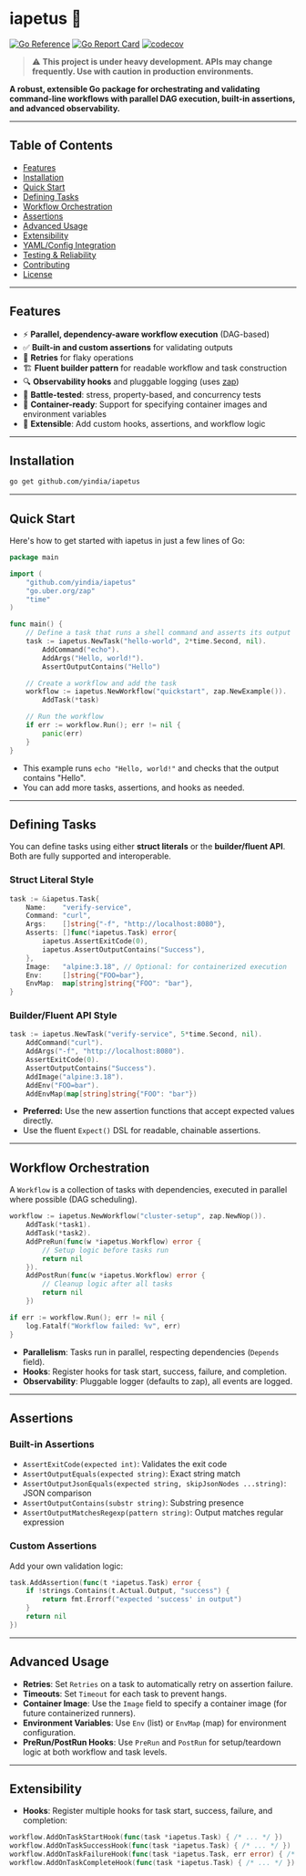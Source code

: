 # iapetus 🚀

[![Go Reference](https://pkg.go.dev/badge/github.com/yindia/iapetus.svg)](https://pkg.go.dev/github.com/yindia/iapetus)
[![Go Report Card](https://goreportcard.com/badge/github.com/yindia/iapetus)](https://goreportcard.com/report/github.com/yindia/iapetus)
[![codecov](https://codecov.io/gh/yindia/iapetus/graph/badge.svg?token=6S99FUSPOC)](https://codecov.io/gh/yindia/iapetus)


> ⚠️ **This project is under heavy development. APIs may change frequently. Use with caution in production environments.**

**A robust, extensible Go package for orchestrating and validating command-line workflows with parallel DAG execution, built-in assertions, and advanced observability.**

---

## Table of Contents

- [Features](#features)
- [Installation](#installation)
- [Quick Start](#quick-start)
- [Defining Tasks](#defining-tasks)
- [Workflow Orchestration](#workflow-orchestration)
- [Assertions](#assertions)
- [Advanced Usage](#advanced-usage)
- [Extensibility](#extensibility)
- [YAML/Config Integration](#yamlconfig-integration)
- [Testing & Reliability](#testing--reliability)
- [Contributing](#contributing)
- [License](#license)

---

## Features

- ⚡ **Parallel, dependency-aware workflow execution** (DAG-based)
- ✅ **Built-in and custom assertions** for validating outputs
- 🔄 **Retries** for flaky operations
- 🏗️ **Fluent builder pattern** for readable workflow and task construction
- 🔍 **Observability hooks** and pluggable logging (uses [zap](https://github.com/uber-go/zap))
- 🧪 **Battle-tested**: stress, property-based, and concurrency tests
- 🐳 **Container-ready**: Support for specifying container images and environment variables
- 🧩 **Extensible**: Add custom hooks, assertions, and workflow logic

---

## Installation

```sh
go get github.com/yindia/iapetus
```

---

## Quick Start

Here's how to get started with iapetus in just a few lines of Go:

```go
package main

import (
    "github.com/yindia/iapetus"
    "go.uber.org/zap"
    "time"
)

func main() {
    // Define a task that runs a shell command and asserts its output
    task := iapetus.NewTask("hello-world", 2*time.Second, nil).
        AddCommand("echo").
        AddArgs("Hello, world!").
        AssertOutputContains("Hello")

    // Create a workflow and add the task
    workflow := iapetus.NewWorkflow("quickstart", zap.NewExample()).
        AddTask(*task)

    // Run the workflow
    if err := workflow.Run(); err != nil {
        panic(err)
    }
}
```

- This example runs `echo "Hello, world!"` and checks that the output contains "Hello".
- You can add more tasks, assertions, and hooks as needed.

---

## Defining Tasks

You can define tasks using either **struct literals** or the **builder/fluent API**. Both are fully supported and interoperable.

### Struct Literal Style

```go
task := &iapetus.Task{
    Name:    "verify-service",
    Command: "curl",
    Args:    []string{"-f", "http://localhost:8080"},
    Asserts: []func(*iapetus.Task) error{
        iapetus.AssertExitCode(0),
        iapetus.AssertOutputContains("Success"),
    },
    Image:   "alpine:3.18", // Optional: for containerized execution
    Env:     []string{"FOO=bar"},
    EnvMap:  map[string]string{"FOO": "bar"},
}
```

### Builder/Fluent API Style

```go
task := iapetus.NewTask("verify-service", 5*time.Second, nil).
    AddCommand("curl").
    AddArgs("-f", "http://localhost:8080").
    AssertExitCode(0).
    AssertOutputContains("Success").
    AddImage("alpine:3.18").
    AddEnv("FOO=bar").
    AddEnvMap(map[string]string{"FOO": "bar"})
```

- **Preferred:** Use the new assertion functions that accept expected values directly.
- Use the fluent `Expect()` DSL for readable, chainable assertions.

---

## Workflow Orchestration

A `Workflow` is a collection of tasks with dependencies, executed in parallel where possible (DAG scheduling).

```go
workflow := iapetus.NewWorkflow("cluster-setup", zap.NewNop()).
    AddTask(*task1).
    AddTask(*task2).
    AddPreRun(func(w *iapetus.Workflow) error {
        // Setup logic before tasks run
        return nil
    }).
    AddPostRun(func(w *iapetus.Workflow) error {
        // Cleanup logic after all tasks
        return nil
    })

if err := workflow.Run(); err != nil {
    log.Fatalf("Workflow failed: %v", err)
}
```

- **Parallelism**: Tasks run in parallel, respecting dependencies (`Depends` field).
- **Hooks**: Register hooks for task start, success, failure, and completion.
- **Observability**: Pluggable logger (defaults to zap), all events are logged.

---

## Assertions

### Built-in Assertions

- `AssertExitCode(expected int)`: Validates the exit code
- `AssertOutputEquals(expected string)`: Exact string match
- `AssertOutputJsonEquals(expected string, skipJsonNodes ...string)`: JSON comparison
- `AssertOutputContains(substr string)`: Substring presence
- `AssertOutputMatchesRegexp(pattern string)`: Output matches regular expression

### Custom Assertions

Add your own validation logic:

```go
task.AddAssertion(func(t *iapetus.Task) error {
    if !strings.Contains(t.Actual.Output, "success") {
        return fmt.Errorf("expected 'success' in output")
    }
    return nil
})
```

---

## Advanced Usage

- **Retries**: Set `Retries` on a task to automatically retry on assertion failure.
- **Timeouts**: Set `Timeout` for each task to prevent hangs.
- **Container Image**: Use the `Image` field to specify a container image (for future containerized runners).
- **Environment Variables**: Use `Env` (list) or `EnvMap` (map) for environment configuration.
- **PreRun/PostRun Hooks**: Use `PreRun` and `PostRun` for setup/teardown logic at both workflow and task levels.

---

## Extensibility

- **Hooks**: Register multiple hooks for task start, success, failure, and completion:

```go
workflow.AddOnTaskStartHook(func(task *iapetus.Task) { /* ... */ })
workflow.AddOnTaskSuccessHook(func(task *iapetus.Task) { /* ... */ })
workflow.AddOnTaskFailureHook(func(task *iapetus.Task, err error) { /* ... */ })
workflow.AddOnTaskCompleteHook(func(task *iapetus.Task) { /* ... */ })
```